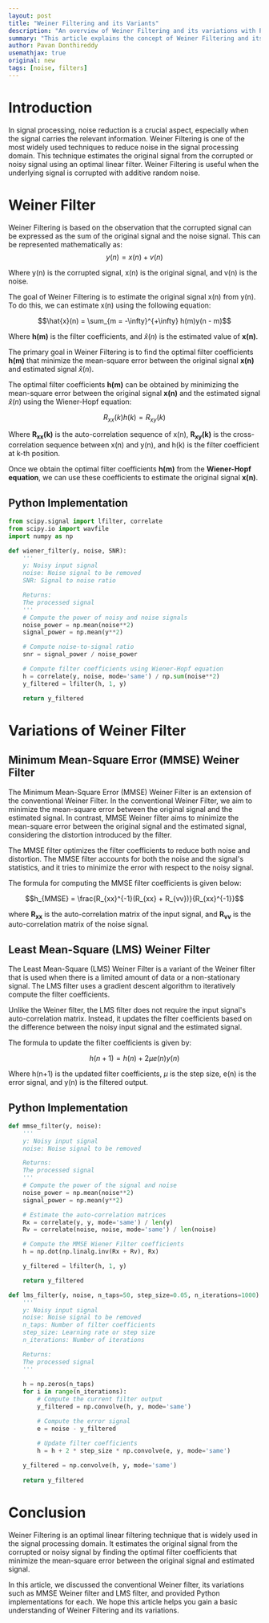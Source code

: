 ```yaml
---
layout: post
title: "Weiner Filtering and its Variants"
description: "An overview of Weiner Filtering and its variations with Python implementation and examples."
summary: "This article explains the concept of Weiner Filtering and its variants in signal processing, accompanied by Python implementation and examples."
author: Pavan Donthireddy
usemathjax: true
original: new
tags: [noise, filters] 
---
```


# Introduction

In signal processing, noise reduction is a crucial aspect, especially when the signal carries the relevant information. Weiner Filtering is one of the most widely used techniques to reduce noise in the signal processing domain. This technique estimates the original signal from the corrupted or noisy signal using an optimal linear filter. Weiner Filtering is useful when the underlying signal is corrupted with additive random noise. 

# Weiner Filter

Weiner Filtering is based on the observation that the corrupted signal can be expressed as the sum of the original signal and the noise signal. This can be represented mathematically as:
$$y(n) = x(n) + v(n)$$

Where y(n) is the corrupted signal, x(n) is the original signal, and v(n) is the noise.

The goal of Weiner Filtering is to estimate the original signal x(n) from y(n). To do this, we can estimate x(n) using the following equation:

$$\hat{x}(n) = \sum_{m = -\infty}^{+\infty} h(m)y(n - m)$$

Where **h(m)** is the filter coefficients, and $\hat{x}(n)$ is the estimated value of **x(n)**.

The primary goal in Weiner Filtering is to find the optimal filter coefficients **h(m)** that minimize the mean-square error between the original signal **x(n)** and estimated signal $\hat{x}(n)$.

The optimal filter coefficients **h(m)** can be obtained by minimizing the mean-square error between the original signal **x(n)** and the estimated signal $\hat{x}(n)$ using the Wiener-Hopf equation:

$$R_{xx}(k)h(k) = R_{xy}(k)$$

Where **R<sub>xx</sub>(k)** is the auto-correlation sequence of x(n), **R<sub>xy</sub>(k)** is the cross-correlation sequence between x(n) and y(n), and h(k) is the filter coefficient at k-th position.

Once we obtain the optimal filter coefficients **h(m)** from the **Wiener-Hopf equation**, we can use these coefficients to estimate the original signal **x(n)**.

## Python Implementation

``` python
from scipy.signal import lfilter, correlate
from scipy.io import wavfile
import numpy as np

def wiener_filter(y, noise, SNR):
    '''
    y: Noisy input signal
    noise: Noise signal to be removed
    SNR: Signal to noise ratio

    Returns:
    The processed signal
    '''
    # Compute the power of noisy and noise signals
    noise_power = np.mean(noise**2)
    signal_power = np.mean(y**2)

    # Compute noise-to-signal ratio
    snr = signal_power / noise_power

    # Compute filter coefficients using Wiener-Hopf equation
    h = correlate(y, noise, mode='same') / np.sum(noise**2)
    y_filtered = lfilter(h, 1, y)

    return y_filtered
```

# Variations of Weiner Filter

## Minimum Mean-Square Error (MMSE) Weiner Filter

The Minimum Mean-Square Error (MMSE) Weiner Filter is an extension of the conventional Weiner Filter. In the conventional Weiner Filter, we aim to minimize the mean-square error between the original signal and the estimated signal. In contrast, MMSE Weiner filter aims to minimize the mean-square error between the original signal and the estimated signal, considering the distortion introduced by the filter.

The MMSE filter optimizes the filter coefficients to reduce both noise and distortion. The MMSE filter accounts for both the noise and the signal's statistics, and it tries to minimize the error with respect to the noisy signal.

The formula for computing the MMSE filter coefficients is given below:

$$h_{MMSE} = \frac{R_{xx}^{-1}(R_{xx} + R_{vv})}{R_{xx}^{-1}}$$

where **R<sub>xx</sub>** is the auto-correlation matrix of the input signal, and **R<sub>vv</sub>** is the auto-correlation matrix of the noise signal.

## Least Mean-Square (LMS) Weiner Filter

The Least Mean-Square (LMS) Weiner Filter is a variant of the Weiner filter that is used when there is a limited amount of data or a non-stationary signal. The LMS filter uses a gradient descent algorithm to iteratively compute the filter coefficients.

Unlike the Weiner filter, the LMS filter does not require the input signal's auto-correlation matrix. Instead, it updates the filter coefficients based on the difference between the noisy input signal and the estimated signal.

The formula to update the filter coefficients is given by:

$$h(n+1)=h(n)+2\mu e(n)y(n)$$

Where h(n+1) is the updated filter coefficients, $\mu$ is the step size, e(n) is the error signal, and y(n) is the filtered output.

## Python Implementation

``` python
def mmse_filter(y, noise):
    '''
    y: Noisy input signal
    noise: Noise signal to be removed

    Returns:
    The processed signal
    '''
    # Compute the power of the signal and noise
    noise_power = np.mean(noise**2)
    signal_power = np.mean(y**2)

    # Estimate the auto-correlation matrices
    Rx = correlate(y, y, mode='same') / len(y)
    Rv = correlate(noise, noise, mode='same') / len(noise)

    # Compute the MMSE Wiener Filter coefficients
    h = np.dot(np.linalg.inv(Rx + Rv), Rx)

    y_filtered = lfilter(h, 1, y)

    return y_filtered

def lms_filter(y, noise, n_taps=50, step_size=0.05, n_iterations=1000):
    '''
    y: Noisy input signal
    noise: Noise signal to be removed
    n_taps: Number of filter coefficients
    step_size: Learning rate or step size
    n_iterations: Number of iterations

    Returns:
    The processed signal
    '''
  
    h = np.zeros(n_taps)
    for i in range(n_iterations):
        # Compute the current filter output
        y_filtered = np.convolve(h, y, mode='same')

        # Compute the error signal
        e = noise - y_filtered

        # Update filter coefficients
        h = h + 2 * step_size * np.convolve(e, y, mode='same')
    
    y_filtered = np.convolve(h, y, mode='same')
    
    return y_filtered
```

# Conclusion

Weiner Filtering is an optimal linear filtering technique that is widely used in the signal processing domain. It estimates the original signal from the corrupted or noisy signal by finding the optimal filter coefficients that minimize the mean-square error between the original signal and estimated signal. 

In this article, we discussed the conventional Weiner filter, its variations such as MMSE Weiner filter and LMS filter, and provided Python implementations for each. We hope this article helps you gain a basic understanding of Weiner Filtering and its variations.